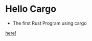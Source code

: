 # Hello Cargo
- The first Rust Program using cargo

[here!](https://doc.rust-lang.org/book/ch01-03-hello-cargo.html)